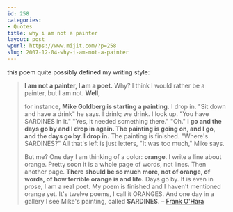 ```yaml
---
id: 258
categories:
- Quotes
title: why i am not a painter
layout: post
wpurl: https://www.mijit.com/?p=258
slug: 2007-12-04-why-i-am-not-a-painter
---
```

this poem quite possibly defined my writing style:

<blockquote><strong>I am not a painter, I am a poet.</strong>
Why? I think I would rather be
a painter, but I am not. <strong>Well,</strong>

for instance, <strong>Mike Goldberg
is starting a painting.</strong> I drop in.
"Sit down and have a drink" he
says. I drink; we drink. I look
up. "You have SARDINES in it."
"Yes, it needed something there."
"Oh." <strong>I go and the days go by
and I drop in again. The painting
is going on, and I go, and the days
go by. I drop in.</strong> The painting is
finished. "Where's SARDINES?"
All that's left is just
letters, "It was too much," Mike says.

But me? One day I am thinking of
a color: <strong>orange</strong>. I write a line
about orange. Pretty soon it is a
whole page of words, not lines.
Then another page. <strong>There should be
so much more, not of orange, of
words, of how terrible orange is
and life.</strong> Days go by. It is even in
prose, I am a real poet. My poem
is finished and I haven't mentioned
orange yet. It's twelve poems, I call
it ORANGES. And one day in a gallery
I see Mike's painting, called <strong>SARDINES</strong>.
– <a href="https://www.poets.org/poet.php/prmPID/164">Frank O'Hara</a></blockquote>
